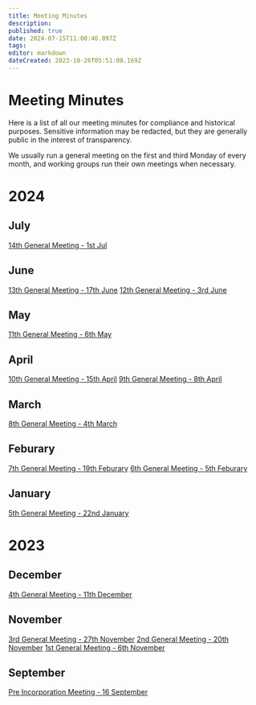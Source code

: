 ```yaml
---
title: Meeting Minutes
description: 
published: true
date: 2024-07-15T11:00:46.097Z
tags: 
editor: markdown
dateCreated: 2023-10-26T05:51:08.169Z
---
```


# Meeting Minutes
Here is a list of all our meeting minutes for compliance and historical purposes. Sensitive information may be redacted, but they are generally public in the interest of transparency.

We usually run a general meeting on the first and third Monday of every month, and working groups run their own meetings when necessary.

# 2024

## July

[14th General Meeting - 1st Jul](/meetings/general/20240701)

## June

[13th General Meeting - 17th June](/meetings/general/20240617)
[12th General Meeting - 3rd June](/meetings/general/20240603)

## May

[11th General Meeting - 6th May](/meetings/general/20240506)

## April

[10th General Meeting - 15th April](/meetings/general/20240415)
[9th General Meeting - 8th April](/meetings/general/20240408)

## March

[8th General Meeting - 4th March](/meetings/general/20240304)

## Feburary

[7th General Meeting - 19th Feburary](/meetings/general/20240219)
[6th General Meeting - 5th Feburary](/meetings/general/20240205)

## January

[5th General Meeting - 22nd January](/meetings/general/20240122) 

# 2023

## December

[4th General Meeting - 11th December](/meetings/general/20231211)

## November
[3rd General Meeting - 27th November](/meetings/general/20231127)
[2nd General Meeting - 20th November](/meetings/general/20231120)
[1st General Meeting - 6th November](/meetings/general/20231106)

## September
[Pre Incorporation Meeting - 16 September](/meetings/general/20230916)